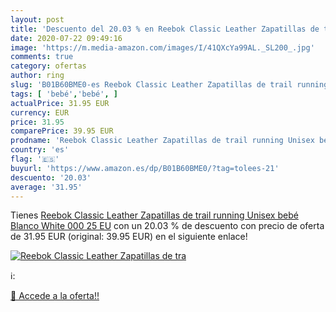 ```yaml
---
layout: post
title: 'Descuento del 20.03 % en Reebok Classic Leather Zapatillas de tra'
date: 2020-07-22 09:49:16
image: 'https://m.media-amazon.com/images/I/41QXcYa99AL._SL200_.jpg'
comments: true
category: ofertas
author: ring
slug: 'B01B60BME0-es Reebok Classic Leather Zapatillas de trail running Unisex...'
tags: [ 'bebé','bebé', ]
actualPrice: 31.95 EUR
currency: EUR
price: 31.95
comparePrice: 39.95 EUR
prodname: 'Reebok Classic Leather Zapatillas de trail running Unisex bebé  Blanco  White 000   25 EU'
country: 'es'
flag: '🇪🇸'
buyurl: 'https://www.amazon.es/dp/B01B60BME0/?tag=tolees-21'
descuento: '20.03'
average: '31.95'
---
```


Tienes [Reebok Classic Leather Zapatillas de trail running Unisex bebé  Blanco  White 000   25 EU](https://www.amazon.es/dp/B01B60BME0/?tag=tolees-21) con un 20.03 % de descuento con precio de oferta de 31.95 EUR (original: 39.95 EUR) en el siguiente enlace!

[![Reebok Classic Leather Zapatillas de tra](https://m.media-amazon.com/images/I/41QXcYa99AL._SL200_.jpg)](https://www.amazon.es/dp/B01B60BME0/?tag=tolees-21)

ℹ️:


[🛒 Accede a la oferta!!](https://www.amazon.es/dp/B01B60BME0/?tag=tolees-21)
